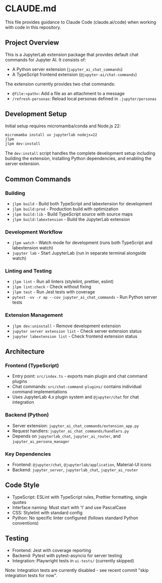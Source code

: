 # CLAUDE.md

This file provides guidance to Claude Code (claude.ai/code) when working with code in this repository.

## Project Overview

This is a JupyterLab extension package that provides default chat commands for Jupyter AI. It consists of:
- A Python server extension (`jupyter_ai_chat_commands`)
- A TypeScript frontend extension (`@jupyter-ai/chat-commands`)

The extension currently provides two chat commands:
- `@file:<path>`: Add a file as an attachment to a message
- `/refresh-personas`: Reload local personas defined in `.jupyter/personas`

## Development Setup

Initial setup requires micromamba/conda and Node.js 22:
```bash
micromamba install uv jupyterlab nodejs=22
jlpm
jlpm dev:install
```

The `dev:install` script handles the complete development setup including building the extension, installing Python dependencies, and enabling the server extension.

## Common Commands

### Building
- `jlpm build` - Build both TypeScript and labextension for development
- `jlpm build:prod` - Production build with optimization
- `jlpm build:lib` - Build TypeScript source with source maps
- `jlpm build:labextension` - Build the JupyterLab extension

### Development Workflow
- `jlpm watch` - Watch mode for development (runs both TypeScript and labextension watch)
- `jupyter lab` - Start JupyterLab (run in separate terminal alongside watch)

### Linting and Testing
- `jlpm lint` - Run all linters (stylelint, prettier, eslint)
- `jlpm lint:check` - Check without fixing
- `jlpm test` - Run Jest tests with coverage
- `pytest -vv -r ap --cov jupyter_ai_chat_commands` - Run Python server tests

### Extension Management
- `jlpm dev:uninstall` - Remove development extension
- `jupyter server extension list` - Check server extension status
- `jupyter labextension list` - Check frontend extension status

## Architecture

### Frontend (TypeScript)
- Entry point: `src/index.ts` - exports main plugin and chat command plugins
- Chat commands: `src/chat-command-plugins/` contains individual command implementations
- Uses JupyterLab 4.x plugin system and `@jupyter/chat` for chat integration

### Backend (Python)
- Server extension: `jupyter_ai_chat_commands/extension_app.py`
- Request handlers: `jupyter_ai_chat_commands/handlers.py`
- Depends on `jupyterlab_chat`, `jupyter_ai_router`, and `jupyter_ai_persona_manager`

### Key Dependencies
- Frontend: `@jupyter/chat`, `@jupyterlab/application`, Material-UI icons
- Backend: `jupyter_server`, `jupyterlab_chat`, `jupyter_ai_router`

## Code Style
- TypeScript: ESLint with TypeScript rules, Prettier formatting, single quotes
- Interface naming: Must start with 'I' and use PascalCase
- CSS: Stylelint with standard config
- Python: No specific linter configured (follows standard Python conventions)

## Testing
- Frontend: Jest with coverage reporting
- Backend: Pytest with pytest-asyncio for server testing
- Integration: Playwright tests in `ui-tests/` (currently skipped)

Note: Integration tests are currently disabled - see recent commit "skip integration tests for now".